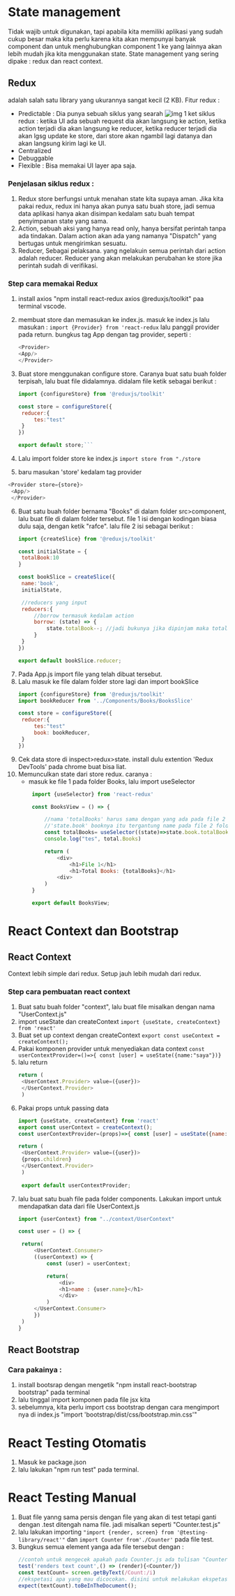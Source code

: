 # State management
Tidak wajib untuk digunakan, tapi apabila kita memiliki aplikasi yang sudah cukup besar maka kita perlu karena kita akan mempunyai banyak component dan untuk menghubungkan component 1 ke yang lainnya akan lebih mudah jika kita menggunakan state.
State management yang sering dipake : redux dan react context.

## Redux
adalah salah satu library yang ukurannya sangat kecil (2 KB). 
Fitur redux : 
* Predictable : Dia punya sebuah siklus yang searah
  ![img 1](photo/2.png)
  ket siklus redux : ketika UI ada sebuah request dia akan langsung ke action, ketika action terjadi dia akan langsung ke reducer, ketika reducer terjadi dia akan lgsg update ke store, dari store akan ngambil lagi datanya dan akan langsung kirim lagi ke UI.
* Centralized
* Debuggable
* Flexible : Bisa memakai UI layer apa saja.
### Penjelasan siklus redux :
1. Redux store berfungsi untuk menahan state kita supaya aman. Jika kita pakai redux, redux ini hanya akan punya satu buah store, jadi semua data aplikasi hanya akan disimpan kedalam satu buah tempat penyimpanan state yang sama.
2. Action, sebuah aksi yang hanya read only, hanya bersifat perintah tanpa ada tindakan. Dalam action akan ada yang namanya "Dispatch" yang bertugas untuk mengirimkan sesuatu.
3. Reducer, Sebagai pelaksana. yang ngelakuin semua perintah dari action adalah reducer. Reducer yang akan melakukan perubahan ke store jika perintah sudah di verifikasi.
### Step cara memakai Redux
1. install axios "npm install react-redux axios @reduxjs/toolkit" paa terminal vscode.
2. membuat store dan memasukan ke index.js. masuk ke index.js lalu masukan :
   `import {Provider} from 'react-redux`
   lalu panggil provider pada return. bungkus tag App dengan tag provider, seperti :
   ```js
   <Provider>
   <App/>
   </Provider>
   ```
   
3. Buat store menggunakan configure store. Caranya buat satu buah folder terpisah, lalu buat file didalamnya.
   didalam file ketik sebagai berikut :
   ```js
   import {configureStore} from '@reduxjs/toolkit'

   const store = configureStore({
    reducer:{
        tes:"test"
    }
   })

   export default store;```
4. Lalu import folder store ke index.js
   `import store from "./store`
5. baru masukan 'store' kedalam tag provider
  ```js
  <Provider store={store}>
   <App/>
   </Provider> 
   ```
6. Buat satu buah folder bernama "Books" di dalam folder src>component, lalu buat file di dalam folder tersebut. file 1 isi dengan kodingan biasa dulu saja, dengan ketik "rafce". lalu file 2 isi sebagai berikut :
   ```js
   import {createSlice} from '@reduxjs/toolkit'

   const initialState = {
    totalBook:10
   }

   const bookSlice = createSlice({
    name:'book',
    initialState,

    //reducers yang input
    reducers:{
        //borrow termasuk kedalam action
        borrow: (state) => {
            state.totalBook--; //jadi bukunya jika dipinjam maka totalBook akan bekurang
        }
    }
   })

   export default bookSlice.reducer;
   ```
7. Pada App.js import file yang telah dibuat tersebut.
8. Lalu masuk ke file dalam folder store lagi dan import bookSlice
   ```js
   import {configureStore} from '@reduxjs/toolkit'
   import bookReducer from '../Components/Books/BooksSlice'

   const store = configureStore({
    reducer:{
        tes:"test"
        book: bookReducer,
    }
   })
   ```
9. Cek data store di inspect>redux>state. install dulu extention 'Redux DevTools' pada chrome buat bisa liat. 
10. Memunculkan state dari store redux. caranya :
    * masuk ke file 1 pada folder Books, lalu import useSelector
       ```js
        import {useSelector} from 'react-redux'

        const BooksView = () => {

            //nama 'totalBooks' harus sama dengan yang ada pada file 2 folder Books
            //'state.book' booknya itu tergantung name pada file 2 folder Books
            const totalBooks= useSelector((state)=>state.book.totalBooks)
            console.log("tes", total.Books)

            return (
                <div>
                    <h1>File 1</h1>
                    <h1>Total Books: {totalBooks}</h1>
                <div>
            )
        }

        export default BooksView;
        ```

# React Context dan Bootstrap
## React Context
Context lebih simple dari redux. Setup jauh lebih mudah dari redux.
### Step cara pembuatan react context
1. Buat satu buah folder "context", lalu buat file misalkan dengan nama "UserContext.js"
2. import useState dan createContext
   `import {useState, createContext} from 'react'`
3. Buat set up context dengan createContext
   `export const useContext = createContext();`
4. Pakai komponen provider untuk menyediakan data context
   `const userContextProvider=()=>{ const [user] = useState({name:"saya"})}`
5. lalu return
   ```js
   return (
    <UserContext.Provider> value=({user})>
    </UserContext.Provider>
    )
    ```
6. Pakai props untuk passing data
   ```js
   import {useState, createContext} from 'react'
   export const userContext = createContext();
   const userContextProvider=(props)=>{ const [user] = useState({name:"saya"})}

   return (
    <UserContext.Provider> value=({user})>
    {props.children}
    </UserContext.Provider>
    )
    
    export default userContextProvider;
    ```
7. lalu buat satu buah file pada folder components. Lakukan import untuk mendapatkan data dari file UserContext.js
   ```js
   import {userContext} from "../context/UserContext"

   const user = () => {

    return(
        <UserContext.Consumer>
        ((userContext) => {
            const (user) = userContext;

            return(
                <div>
                <h1>name : {user.name}</h1>
                </div>
            )
        </UserContext.Consumer>
        })
    )
   }
   ```
## React Bootstrap
### Cara pakainya :
1. install bootsrap dengan mengetik "npm install react-bootstrap bootstrap" pada terminal
2. lalu tinggal import komponen pada file jsx kita
3. sebelumnya, kita perlu import css bootstrap dengan cara mengimport nya di index.js "import 'bootstrap/dist/css/bootstrap.min.css'"
   
# React Testing Otomatis
1. Masuk ke package.json
2. lalu lakukan "npm run test" pada terminal. 
# React Testing Manual
1. Buat file yanng sama persis dengan file yang akan di test tetapi ganti dengan .test ditengah nama file. jadi misalkan seperti "Counter.test.js"
2. lalu lakukan importing `"import {render, screen} from '@testing-library/react'"` dan `import Counter from'./Counter'` pada file test.
3. Bungkus semua element yanga ada file tersebut dengan :
   ```js
   //contoh untuk mengecek apakah pada Counter.js ada tulisan "Counter :" atau tidak
   test('renders text count',() => (render){<Counter/})
   const textCount= screen.getByText(/Count:/i)
   //ekspetasi apa yang mau dicocokan. disini untuk melakukan ekspetasi bahwa text "Count :" ada pada document
   expect(textCount).toBeInTheDocument();
   ```